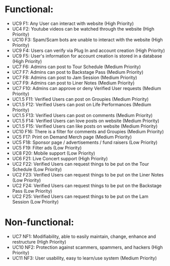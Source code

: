 # Functional:
- UC9 F1: Any User can interact with website (High Priority)
- UC4 F2: Youtube videos can be watched through the website (High Priority)
- UC10 F3: Spam/Scam bots are unable to interact with the website (High Priority)
- UC9 F4: Users can verify via Plug In and account creation (High Priority)
- UC9 F5: User's information for account creation is stored in a database (High Priority)
- UC7 F6: Admins can post to Tour Schedule (Medium Priority)
- UC7 F7: Admins can post to Backstage Pass (Medium Priority)
- UC7 F8: Admins can post to Jam Session (Medium Priority)
- UC7 F9: Admins can post to Liner Notes (Medium Priority)
- UC7 F10: Admins can approve or deny Verified User requests (Medium Priority)
- UC1.5 F11: Verified Users can post on Groupies (Medium Priority)
- UC1.5 F12: Verified Users can post on Life Performances (Medium Priority)
- UC1.5 F13: Verified Users can post on comments (Medium Priority)
- UC1.5 F14: Verified Users can love posts on website (Medium Priority)
- UC1.5 F15: Verified Users can like posts on website (Medium Priority)
- UC10 F16: There is a filter for comments and Groupies (Medium Priority) 
- UC5 F17: Print on Demand Merch page (Medium Priority)
- UC5 F18: Sponsor page / advertisements / fund raisers (Low Priority)
- UC5 F19: Filter ads (Low Priority) 
- UC8 F20: Mobile support (Low Priority)
- UC6 F21: Live Concert support (High Priority)
- UC2 F22: Verified Users can request things to be put on the Tour Schedule (Low Priority)
- UC2 F23: Verified Users can request things to be put on the Liner Notes (Low Priority)
- UC2 F24: Verified Users can request things to be put on the Backstage Pass (Low Priority)
- UC2 F25: Verified Users can request things to be put on the Lam Session (Low Priority)

# Non-functional:
- UC7 NF1: Modifiability, able to easily maintain, change, enhance and restructure (High Priority)
- UC10 NF2: Protection against scammers, spammers, and hackers (High Priority)
- UC11 NF3: User usability, easy to learn/use system (Medium Priority)
